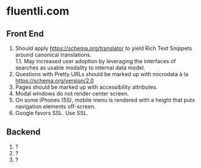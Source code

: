 # fluentli.com

## Front End

1. Should apply https://schema.org/translator to yield Rich Text Snippets around canonical translations.  
   1.1. May increased user adoption by leveraging the interfaces of searches as usable modality to internal 
   data model.
2. Questions with Pretty URLs should be marked up with microdata à la https://schema.org/version/2.0
3. Pages should be marked up with accessibility attributes.
4. Modal windows do not render center screen.
5. On some iPhones (5S), mobile menu is rendered with a height that puts navigation elements off-screen.
6. Google favors SSL. Use SSL.

## Backend

1. ?
2. ?
3. ?
